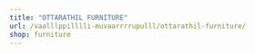 ```yaml
---
title: "OTTARATHIL FURNITURE"
url: /vaalllppilllli-muvaarrrrupulll/ottarathil-furniture/
shop: furniture
---
```

